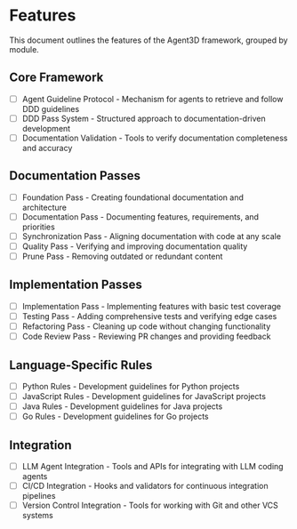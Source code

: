 # Features

This document outlines the features of the Agent3D framework, grouped by module.

## Core Framework

- [ ] Agent Guideline Protocol - Mechanism for agents to retrieve and follow DDD guidelines
- [ ] DDD Pass System - Structured approach to documentation-driven development
- [ ] Documentation Validation - Tools to verify documentation completeness and accuracy

## Documentation Passes

- [ ] Foundation Pass - Creating foundational documentation and architecture
- [ ] Documentation Pass - Documenting features, requirements, and priorities
- [ ] Synchronization Pass - Aligning documentation with code at any scale
- [ ] Quality Pass - Verifying and improving documentation quality
- [ ] Prune Pass - Removing outdated or redundant content

## Implementation Passes

- [ ] Implementation Pass - Implementing features with basic test coverage
- [ ] Testing Pass - Adding comprehensive tests and verifying edge cases
- [ ] Refactoring Pass - Cleaning up code without changing functionality
- [ ] Code Review Pass - Reviewing PR changes and providing feedback

## Language-Specific Rules

- [ ] Python Rules - Development guidelines for Python projects
- [ ] JavaScript Rules - Development guidelines for JavaScript projects
- [ ] Java Rules - Development guidelines for Java projects
- [ ] Go Rules - Development guidelines for Go projects

## Integration

- [ ] LLM Agent Integration - Tools and APIs for integrating with LLM coding agents
- [ ] CI/CD Integration - Hooks and validators for continuous integration pipelines
- [ ] Version Control Integration - Tools for working with Git and other VCS systems
